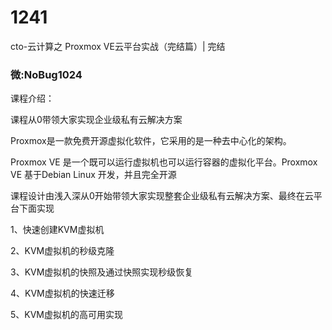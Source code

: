 # 1241
cto-云计算之 Proxmox VE云平台实战（完结篇）| 完结
### 微:NoBug1024 


课程介绍：

课程从0带领大家实现企业级私有云解决方案

Proxmox是一款免费开源虚拟化软件，它采用的是一种去中心化的架构。

Proxmox VE 是一个既可以运行虚拟机也可以运行容器的虚拟化平台。Proxmox VE 基于Debian Linux 开发，并且完全开源

课程设计由浅入深从0开始带领大家实现整套企业级私有云解决方案、最终在云平台下面实现

1、快速创建KVM虚拟机

2、KVM虚拟机的秒级克隆

3、KVM虚拟机的快照及通过快照实现秒级恢复

4、KVM虚拟机的快速迁移

5、KVM虚拟机的高可用实现
